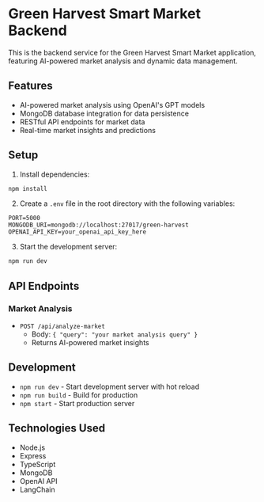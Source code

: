 # Green Harvest Smart Market Backend

This is the backend service for the Green Harvest Smart Market application, featuring AI-powered market analysis and dynamic data management.

## Features

- AI-powered market analysis using OpenAI's GPT models
- MongoDB database integration for data persistence
- RESTful API endpoints for market data
- Real-time market insights and predictions

## Setup

1. Install dependencies:
```bash
npm install
```

2. Create a `.env` file in the root directory with the following variables:
```
PORT=5000
MONGODB_URI=mongodb://localhost:27017/green-harvest
OPENAI_API_KEY=your_openai_api_key_here
```

3. Start the development server:
```bash
npm run dev
```

## API Endpoints

### Market Analysis
- `POST /api/analyze-market`
  - Body: `{ "query": "your market analysis query" }`
  - Returns AI-powered market insights

## Development

- `npm run dev` - Start development server with hot reload
- `npm run build` - Build for production
- `npm start` - Start production server

## Technologies Used

- Node.js
- Express
- TypeScript
- MongoDB
- OpenAI API
- LangChain 